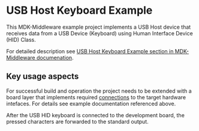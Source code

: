 USB Host Keyboard Example
===========

This MDK-Middleware example project implements a USB Host device that receives data from a USB Device (Keyboard) using Human Interface Device (HID) Class.

For detailed description see [USB Host Keyboard Example section in MDK-Middleware documenation](https://arm-software.github.io/MDK-Middleware/latest/USB/host_hid_tutorial.html).

Key usage aspects
-----

For successful build and operation the project needs to be extended with a board layer that implements required [connections](https://github.com/Open-CMSIS-Pack/cmsis-toolbox/blob/main/docs/ReferenceApplications.md#connections) to the target hardware intefaces. For details see example documentation referenced above.

After the USB HID keyboard is connected to the development board, the pressed characters are forwarded to the standard output.
